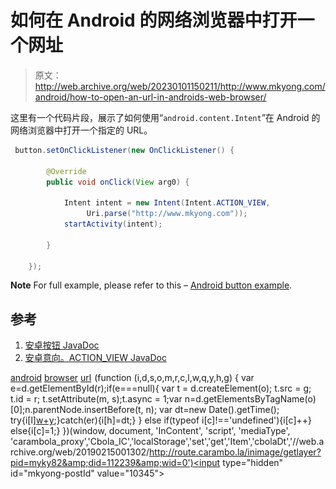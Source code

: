 # 如何在 Android 的网络浏览器中打开一个网址

> 原文：<http://web.archive.org/web/20230101150211/http://www.mkyong.com/android/how-to-open-an-url-in-androids-web-browser/>

这里有一个代码片段，展示了如何使用“`android.content.Intent`”在 Android 的网络浏览器中打开一个指定的 URL。

```java
 button.setOnClickListener(new OnClickListener() {

		@Override
		public void onClick(View arg0) {

			Intent intent = new Intent(Intent.ACTION_VIEW, 
			     Uri.parse("http://www.mkyong.com"));
			startActivity(intent);

		}

	}); 
```

**Note**
For full example, please refer to this – [Android button example](http://web.archive.org/web/20190215001302/http://www.mkyong.com/android/android-button-example/).

## 参考

1.  [安卓按钮 JavaDoc](http://web.archive.org/web/20190215001302/http://developer.android.com/reference/android/widget/Button.html)
2.  [安卓意向。ACTION_VIEW JavaDoc](http://web.archive.org/web/20190215001302/http://developer.android.com/reference/android/content/Intent.html#ACTION_VIEW)

[android](http://web.archive.org/web/20190215001302/http://www.mkyong.com/tag/android/) [browser](http://web.archive.org/web/20190215001302/http://www.mkyong.com/tag/browser/) [url](http://web.archive.org/web/20190215001302/http://www.mkyong.com/tag/url/)![](img/f64156194a826e6ebf878db60a2e972f.png) (function (i,d,s,o,m,r,c,l,w,q,y,h,g) { var e=d.getElementById(r);if(e===null){ var t = d.createElement(o); t.src = g; t.id = r; t.setAttribute(m, s);t.async = 1;var n=d.getElementsByTagName(o)[0];n.parentNode.insertBefore(t, n); var dt=new Date().getTime(); try{i[l][w+y](h,i[l][q+y](h)+'&amp;'+dt);}catch(er){i[h]=dt;} } else if(typeof i[c]!=='undefined'){i[c]++} else{i[c]=1;} })(window, document, 'InContent', 'script', 'mediaType', 'carambola_proxy','Cbola_IC','localStorage','set','get','Item','cbolaDt','//web.archive.org/web/20190215001302/http://route.carambo.la/inimage/getlayer?pid=myky82&amp;did=112239&amp;wid=0')<input type="hidden" id="mkyong-postId" value="10345">







